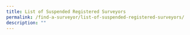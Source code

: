 ```yaml
---
title: List of Suspended Registered Surveyors
permalink: /find-a-surveyor/list-of-suspended-registered-surveyors/
description: ""
---
```



